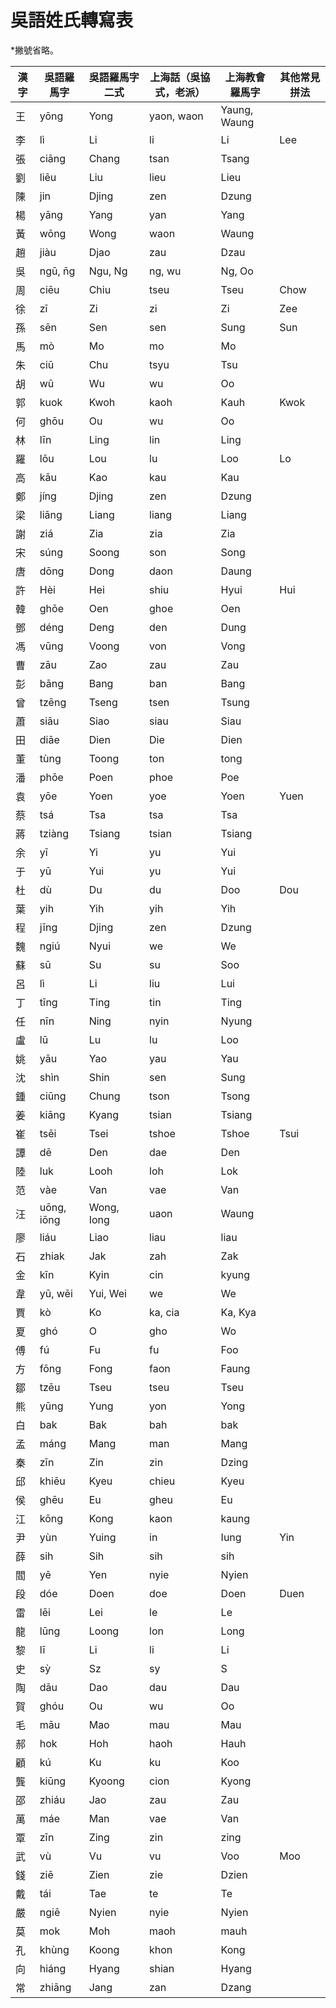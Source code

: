 # 吳語姓氏轉寫表

\*撇號省略。

| 漢字 | 吳語羅馬字 | 吳語羅馬字二式 | 上海話（吳協式，老派） | 上海教會羅馬字 | 其他常見拼法 |
| ---- | ---------- | -------------- | ---------------------- | -------------- | ------------ |
| 王   | yōng       | Yong           | yaon, waon             | Yaung, Waung   |              |
| 李   | lì         | Li             | li                     | Li             | Lee          |
| 張   | ciāng      | Chang          | tsan                   | Tsang          |              |
| 劉   | liēu       | Liu            | lieu                   | Lieu           |              |
| 陳   | jin        | Djing          | zen                    | Dzung          |              |
| 楊   | yāng       | Yang           | yan                    | Yang           |              |
| 黃   | wōng       | Wong           | waon                   | Waung          |              |
| 趙   | jiàu       | Djao           | zau                    | Dzau           |              |
| 吳   | ngū, n̄g    | Ngu, Ng        | ng, wu                 | Ng, Oo         |              |
| 周   | ciēu       | Chiu           | tseu                   | Tseu           | Chow         |
| 徐   | zī         | Zi             | zi                     | Zi             | Zee          |
| 孫   | sēn        | Sen            | sen                    | Sung           | Sun          |
| 馬   | mò         | Mo             | mo                     | Mo             |              |
| 朱   | ciū        | Chu            | tsyu                   | Tsu            |              |
| 胡   | wū         | Wu             | wu                     | Oo             |              |
| 郭   | kuok       | Kwoh           | kaoh                   | Kauh           | Kwok         |
| 何   | ghōu       | Ou             | wu                     | Oo             |              |
| 林   | līn        | Ling           | lin                    | Ling           |              |
| 羅   | lōu        | Lou            | lu                     | Loo            | Lo           |
| 高   | kāu        | Kao            | kau                    | Kau            |              |
| 鄭   | jíng       | Djing          | zen                    | Dzung          |              |
| 梁   | liāng      | Liang          | liang                  | Liang          |              |
| 謝   | ziá        | Zia            | zia                    | Zia            |              |
| 宋   | súng       | Soong          | son                    | Song           |              |
| 唐   | dōng       | Dong           | daon                   | Daung          |              |
| 許   | Hèi        | Hei            | shiu                   | Hyui           | Hui          |
| 韓   | ghōe       | Oen            | ghoe                   | Oen            |              |
| 鄧   | déng       | Deng           | den                    | Dung           |              |
| 馮   | vūng       | Voong          | von                    | Vong           |              |
| 曹   | zāu        | Zao            | zau                    | Zau            |              |
| 彭   | bāng       | Bang           | ban                    | Bang           |              |
| 曾   | tzēng      | Tseng          | tsen                   | Tsung          |              |
| 蕭   | siāu       | Siao           | siau                   | Siau           |              |
| 田   | diāe       | Dien           | Die                    | Dien           |              |
| 董   | tùng       | Toong          | ton                    | tong           |              |
| 潘   | phōe       | Poen           | phoe                   | Poe            |              |
| 袁   | yōe        | Yoen           | yoe                    | Yoen           | Yuen         |
| 蔡   | tsá        | Tsa            | tsa                    | Tsa            |              |
| 蔣   | tziàng     | Tsiang         | tsian                  | Tsiang         |              |
| 余   | yī         | Yi             | yu                     | Yui            |              |
| 于   | yū         | Yui            | yu                     | Yui            |              |
| 杜   | dù         | Du             | du                     | Doo            | Dou          |
| 葉   | yih        | Yih            | yih                    | Yih            |              |
| 程   | jīng       | Djing          | zen                    | Dzung          |              |
| 魏   | ngiú       | Nyui           | we                     | We             |              |
| 蘇   | sū         | Su             | su                     | Soo            |              |
| 呂   | lì         | Li             | liu                    | Lui            |              |
| 丁   | tīng       | Ting           | tin                    | Ting           |              |
| 任   | nīn        | Ning           | nyin                   | Nyung          |              |
| 盧   | lū         | Lu             | lu                     | Loo            |              |
| 姚   | yāu        | Yao            | yau                    | Yau            |              |
| 沈   | shìn       | Shin           | sen                    | Sung           |              |
| 鍾   | ciūng      | Chung          | tson                   | Tsong          |              |
| 姜   | kiāng      | Kyang          | tsian                  | Tsiang         |              |
| 崔   | tsēi       | Tsei           | tshoe                  | Tshoe          | Tsui         |
| 譚   | dē         | Den            | dae                    | Den            |              |
| 陸   | luk        | Looh           | loh                    | Lok            |              |
| 范   | vàe        | Van            | vae                    | Van            |              |
| 汪   | uōng, iōng | Wong, Iong     | uaon                   | Waung          |              |
| 廖   | liáu       | Liao           | liau                   | liau           |              |
| 石   | zhiak      | Jak            | zah                    | Zak            |              |
| 金   | kīn        | Kyin           | cin                    | kyung          |              |
| 韋   | yū, wēi    | Yui, Wei       | we                     | We             |              |
| 賈   | kò         | Ko             | ka, cia                | Ka, Kya        |              |
| 夏   | ghó        | O              | gho                    | Wo             |              |
| 傅   | fú         | Fu             | fu                     | Foo            |              |
| 方   | fōng       | Fong           | faon                   | Faung          |              |
| 鄒   | tzēu       | Tseu           | tseu                   | Tseu           |              |
| 熊   | yūng       | Yung           | yon                    | Yong           |              |
| 白   | bak        | Bak            | bah                    | bak            |              |
| 孟   | máng       | Mang           | man                    | Mang           |              |
| 秦   | zīn        | Zin            | zin                    | Dzing          |              |
| 邱   | khiēu      | Kyeu           | chieu                  | Kyeu           |              |
| 侯   | ghēu       | Eu             | gheu                   | Eu             |              |
| 江   | kōng       | Kong           | kaon                   | kaung          |              |
| 尹   | yùn        | Yuing          | in                     | Iung           | Yin          |
| 薛   | sih        | Sih            | sih                    | sih            |              |
| 閻   | yē         | Yen            | nyie                   | Nyien          |              |
| 段   | dóe        | Doen           | doe                    | Doen           | Duen         |
| 雷   | lēi        | Lei            | le                     | Le             |              |
| 龍   | lūng       | Loong          | lon                    | Long           |              |
| 黎   | lī         | Li             | li                     | Li             |              |
| 史   | sỳ         | Sz             | sy                     | S              |              |
| 陶   | dāu        | Dao            | dau                    | Dau            |              |
| 賀   | ghóu       | Ou             | wu                     | Oo             |              |
| 毛   | māu        | Mao            | mau                    | Mau            |              |
| 郝   | hok        | Hoh            | haoh                   | Hauh           |              |
| 顧   | kú         | Ku             | ku                     | Koo            |              |
| 龔   | kiūng      | Kyoong         | cion                   | Kyong          |              |
| 邵   | zhiáu      | Jao            | zau                    | Zau            |              |
| 萬   | máe        | Man            | vae                    | Van            |              |
| 覃   | zīn        | Zing           | zin                    | zing           |              |
| 武   | vù         | Vu             | vu                     | Voo            | Moo          |
| 錢   | ziē        | Zien           | zie                    | Dzien          |              |
| 戴   | tái        | Tae            | te                     | Te             |              |
| 嚴   | ngiē       | Nyien          | nyie                   | Nyien          |              |
| 莫   | mok        | Moh            | maoh                   | mauh           |              |
| 孔   | khùng      | Koong          | khon                   | Kong           |              |
| 向   | hiáng      | Hyang          | shian                  | Hyang          |              |
| 常   | zhiāng     | Jang           | zan                    | Dzang          |              |
